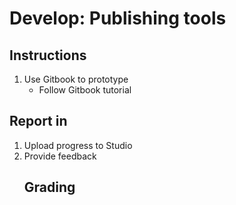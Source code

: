 # Develop: Publishing tools

## Instructions

1. Use Gitbook to prototype
   * Follow Gitbook tutorial 

## Report in

1. Upload progress to Studio
2. Provide feedback
   ## Grading



